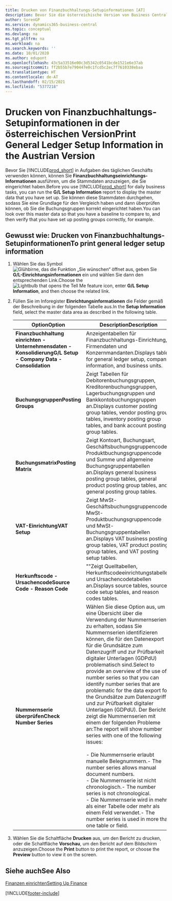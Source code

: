 ```yaml
---
title: Drucken von Finanzbuchhaltungs-Setupinformationen [AT]
description: Bevor Sie die österreichische Version von Business Central in Aufgaben des täglichen Geschäfts verwenden, können Sie Finanzbuchhaltungseinrichtungs-Informationen ausführen, um die Stammdaten anzuzeigen, die Sie eingerichtet haben.
author: SorenGP
ms.service: dynamics365-business-central
ms.topic: conceptual
ms.devlang: na
ms.tgt_pltfrm: na
ms.workload: na
ms.search.keywords: ''
ms.date: 10/01/2020
ms.author: edupont
ms.openlocfilehash: 43c5a33516e00c3d5342c0541bcde1521e6e37ab
ms.sourcegitcommit: ff2b55b7e790447e0c1fcd5c2ec7f7610338ebaa
ms.translationtype: HT
ms.contentlocale: de-AT
ms.lasthandoff: 02/15/2021
ms.locfileid: "5377218"
---
```

# <a name="print-general-ledger-setup-information-in-the-austrian-version"></a><span data-ttu-id="127ce-103">Drucken von Finanzbuchhaltungs-Setupinformationen in der österreichischen Version</span><span class="sxs-lookup"><span data-stu-id="127ce-103">Print General Ledger Setup Information in the Austrian Version</span></span>

<span data-ttu-id="127ce-104">Bevor Sie [!INCLUDE[prod_short](../../includes/prod_short.md)] in Aufgaben des täglichen Geschäfts verwenden können, können Sie **Finanzbuchhaltungseinrichtungs-Informationen** ausführen, um die Stammdaten anzuzeigen, die Sie eingerichtet haben.</span><span class="sxs-lookup"><span data-stu-id="127ce-104">Before you use [!INCLUDE[prod_short](../../includes/prod_short.md)] for daily business tasks, you can run the **G/L Setup Information** report to display the master data that you have set up.</span></span> <span data-ttu-id="127ce-105">Sie können diese Stammdaten durchgehen, sodass Sie eine Grundlage für den Vergleich haben und dann überprüfen können, ob Sie die Buchungsgruppen korrekt eingerichtet haben.</span><span class="sxs-lookup"><span data-stu-id="127ce-105">You can look over this master data so that you have a baseline to compare to, and then verify that you have set up posting groups correctly, for example.</span></span>  

## <a name="to-print-general-ledger-setup-information"></a><span data-ttu-id="127ce-106">Gewusst wie: Drucken von Finanzbuchhaltungs-Setupinformationen</span><span class="sxs-lookup"><span data-stu-id="127ce-106">To print general ledger setup information</span></span>  

1.  <span data-ttu-id="127ce-107">Wählen Sie das Symbol ![Glühbirne, das die Funktion „Sie wünschen“ öffnet](../../media/ui-search/search_small.png "Tell me-Funktion") aus, geben Sie **G/L-Einrichtungsinformationen** ein und wählen Sie dann den entsprechenden Link.</span><span class="sxs-lookup"><span data-stu-id="127ce-107">Choose the ![Lightbulb that opens the Tell Me feature](../../media/ui-search/search_small.png "Tell me what you want to do") icon, enter **G/L Setup Information**, and then choose the related link.</span></span>  
2.  <span data-ttu-id="127ce-108">Füllen Sie im Inforegister **Einrichtungsinformationen** die Felder gemäß der Beschreibung in der folgenden Tabelle aus.</span><span class="sxs-lookup"><span data-stu-id="127ce-108">In the **Setup Information** field, select the master data area as described in the following table.</span></span>  

    |<span data-ttu-id="127ce-109">Option</span><span class="sxs-lookup"><span data-stu-id="127ce-109">Option</span></span>|<span data-ttu-id="127ce-110">Description</span><span class="sxs-lookup"><span data-stu-id="127ce-110">Description</span></span>|  
    |-------------------------------------|---------------------------------------|  
    |<span data-ttu-id="127ce-111">**Finanzbuchhaltung einrichten - Unternehmensdaten - Konsolidierung**</span><span class="sxs-lookup"><span data-stu-id="127ce-111">**G/L Setup - Company Data - Consolidation**</span></span>|<span data-ttu-id="127ce-112">Anzeigentabellen für Finanzbuchhaltungs-Einrichtung, Firmendaten und Konzernmandanten.</span><span class="sxs-lookup"><span data-stu-id="127ce-112">Displays tables for general ledger setup, company information, and business units.</span></span>|  
    |<span data-ttu-id="127ce-113">**Buchungsgruppen**</span><span class="sxs-lookup"><span data-stu-id="127ce-113">**Posting Groups**</span></span>|<span data-ttu-id="127ce-114">Zeigt Tabellen für Debitorenbuchungsgruppen, Kreditorenbuchungsgruppen, Lagerbuchungsgruppen und Bankkontobuchungsgruppen an.</span><span class="sxs-lookup"><span data-stu-id="127ce-114">Displays customer posting group tables, vendor posting group tables, inventory posting group tables, and bank account posting group tables.</span></span>|  
    |<span data-ttu-id="127ce-115">**Buchungsmatrix**</span><span class="sxs-lookup"><span data-stu-id="127ce-115">**Posting Matrix**</span></span>|<span data-ttu-id="127ce-116">Zeigt Kontoart, Buchungsart, Geschäftsbuchungsgruppencode, Produktbuchungsgruppencode und Summe und allgemeine Buchungsgruppentabellen an.</span><span class="sxs-lookup"><span data-stu-id="127ce-116">Displays general business posting group tables, general product posting group tables, and general posting group tables.</span></span>|  
    |<span data-ttu-id="127ce-117">**VAT-Einrichtung**</span><span class="sxs-lookup"><span data-stu-id="127ce-117">**VAT Setup**</span></span>|<span data-ttu-id="127ce-118">Zeigt MwSt-Geschäftsbuchungsgruppencode, MwSt-Produktbuchungsgruppencode und MwSt- Buchungsgruppentabellen an.</span><span class="sxs-lookup"><span data-stu-id="127ce-118">Displays VAT business posting group tables, VAT product posting group tables, and VAT posting setup tables.</span></span>|  
    |<span data-ttu-id="127ce-119">**Herkunftscode - Ursachencode**</span><span class="sxs-lookup"><span data-stu-id="127ce-119">**Source Code - Reason Code**</span></span>|<span data-ttu-id="127ce-120">""Zeigt Quelltabellen, Herkunftscodeeinrichtungstabellen und Ursachencodetabellen an.</span><span class="sxs-lookup"><span data-stu-id="127ce-120">Displays source tables, source code setup tables, and reason codes tables.</span></span>|  
    |<span data-ttu-id="127ce-121">**Nummernserie überprüfen**</span><span class="sxs-lookup"><span data-stu-id="127ce-121">**Check Number Series**</span></span>|<span data-ttu-id="127ce-122">Wählen Sie diese Option aus, um eine Übersicht über die Verwendung der Nummernserien zu erhalten, sodass Sie Nummernserien identifizieren können, die für den Datenexport für die Grundsätze zum Datenzugriff und zur Prüfbarkeit digitaler Unterlagen (GDPdU) problematisch sind.</span><span class="sxs-lookup"><span data-stu-id="127ce-122">Select to provide an overview of the use of number series so that you can identify number series that are problematic for the data export for the Grundsätze zum Datenzugriff und zur Prüfbarkeit digitaler Unterlagen (GDPdU).</span></span> <span data-ttu-id="127ce-123">Der Bericht zeigt die Nummernserien mit einem der folgenden Probleme an:</span><span class="sxs-lookup"><span data-stu-id="127ce-123">The report will show number series with one of the following issues:</span></span><br /><br /> <span data-ttu-id="127ce-124">-   Die Nummernserie erlaubt manuelle Belegnummern.</span><span class="sxs-lookup"><span data-stu-id="127ce-124">-   The number series allows manual document numbers.</span></span><br /><span data-ttu-id="127ce-125">-   Die Nummernserie ist nicht chronologisch.</span><span class="sxs-lookup"><span data-stu-id="127ce-125">-   The number series is not chronological.</span></span><br /><span data-ttu-id="127ce-126">-   Die Nummernserie wird in mehr als einer Tabelle oder mehr als einem Feld verwendet.</span><span class="sxs-lookup"><span data-stu-id="127ce-126">-   The number series is used in more than one table or field.</span></span>|  

3.  <span data-ttu-id="127ce-127">Wählen Sie die Schaltfläche **Drucken** aus, um den Bericht zu drucken, oder die Schaltfläche **Vorschau**, um den Bericht auf dem Bildschirm anzuzeigen.</span><span class="sxs-lookup"><span data-stu-id="127ce-127">Choose the **Print** button to print the report, or choose the **Preview** button to view it on the screen.</span></span>  

## <a name="see-also"></a><span data-ttu-id="127ce-128">Siehe auch</span><span class="sxs-lookup"><span data-stu-id="127ce-128">See Also</span></span>  
[<span data-ttu-id="127ce-129">Finanzen einrichten</span><span class="sxs-lookup"><span data-stu-id="127ce-129">Setting Up Finance</span></span>](../../finance-setup-finance.md)


[!INCLUDE[footer-include](../../includes/footer-banner.md)]
